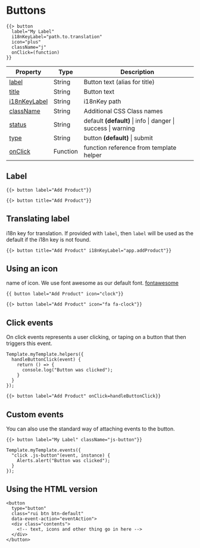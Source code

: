 # Buttons

```
{{> button
  label="My Label"
  i18nKeyLabel="path.to.translation"
  icon="plus"
  className="j"
  onClick=(function)
}}
```

Property                       | Type     | Description
------------------------------ | -------- | -----------------------------------------------------------------------------
[label](#label)              | String   | Button text (alias for title)
[title](#title)              | String   | Button text
[i18nKeyLabel](#i18KeyLabel) | String   | i18nKey path
[className](#className)      | String   | Additional CSS Class names
[status](#status)            | String   | default **(default)** &#124; info &#124; danger &#124; success &#124; warning
[type](#type)                | String   | button **(default)** &#124; submit
[onClick](#onClick)          | Function | function reference from template helper

## Label

```
{{> button label="Add Product"}}
```

```
{{> button title="Add Product"}}
```

## Translating label

i18n key for translation. If provided with `label`, then `label` will be used as the default if the i18n key is not found.

```
{{> button title="Add Product" i18nKeyLabel="app.addProduct"}}
```

## Using an icon

name of icon. We use font awesome as our default font. [fontawesome](fontawesome.io)

```
{{ button label="Add Product" icon="clock"}}
```

```
{{> button label="Add Product" icon="fa fa-clock"}}
```

## Click events

On click events represents a user clicking, or taping on a button that then triggers this event.

```
Template.myTemplate.helpers({
  handleButtonClick(event) {
    return () => {
      console.log("Button was clicked");
    }
  }
});
```

```
{{> button label="Add Product" onClick=handleButtonClick}}
```

## Custom events
You can also use the standard way of attaching events to the button.

```
{{> button label="My Label" className="js-button"}}

Template.myTemplate.events({
  "click .js-button"(event, instance) {
    Alerts.alert("Button was clicked");
  }
});
```

## Using the HTML version

```
<button
  type="button"
  class="rui btn btn-default"
  data-event-action="eventAction">
  <div class="contents">
    <!-- text, icons and other thing go in here -->
  </div>
</button>
```

